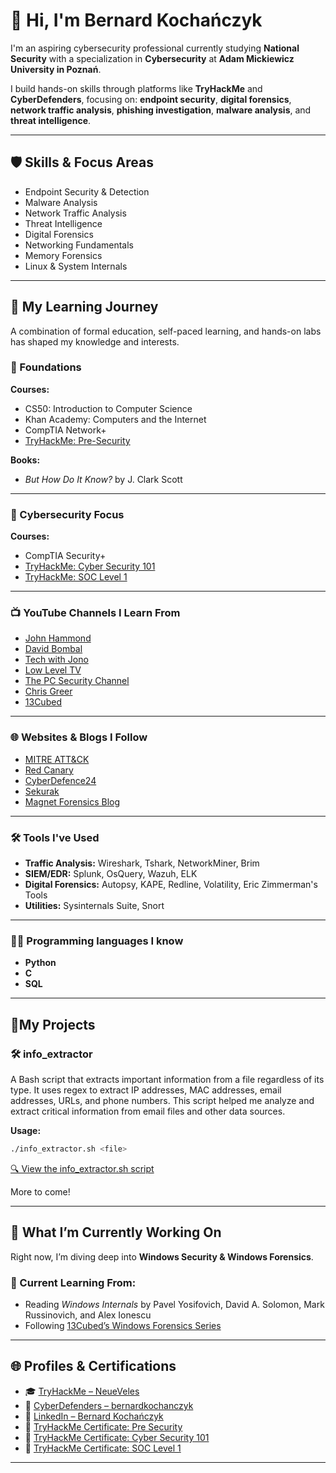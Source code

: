 # 👋 Hi, I'm Bernard Kochańczyk

I'm an aspiring cybersecurity professional currently studying **National Security** with a specialization in **Cybersecurity** at **Adam Mickiewicz University in Poznań**.

I build hands-on skills through platforms like **TryHackMe** and **CyberDefenders**, focusing on:
**endpoint security**, **digital forensics**, **network traffic analysis**, **phishing investigation**, **malware analysis**, and **threat intelligence**.

---

## 🛡️ Skills & Focus Areas

- Endpoint Security & Detection  
- Malware Analysis  
- Network Traffic Analysis  
- Threat Intelligence  
- Digital Forensics  
- Networking Fundamentals  
- Memory Forensics  
- Linux & System Internals  

---

## 📘 My Learning Journey

A combination of formal education, self-paced learning, and hands-on labs has shaped my knowledge and interests.

### 🧩 Foundations

**Courses:**
- CS50: Introduction to Computer Science  
- Khan Academy: Computers and the Internet  
- CompTIA Network+  
- [TryHackMe: Pre-Security](https://tryhackme-certificates.s3-eu-west-1.amazonaws.com/THM-E2TCGIPO6V.pdf)

**Books:**
- *But How Do It Know?* by J. Clark Scott

---

### 🔐 Cybersecurity Focus

**Courses:**
- CompTIA Security+  
- [TryHackMe: Cyber Security 101](https://tryhackme-certificates.s3-eu-west-1.amazonaws.com/THM-XUS2GDP0PL.pdf)  
- [TryHackMe: SOC Level 1](https://tryhackme-certificates.s3-eu-west-1.amazonaws.com/THM-H2YYC3JMC9.pdf)

---

### 📺 YouTube Channels I Learn From

- [John Hammond](https://www.youtube.com/@_JohnHammond)  
- [David Bombal](https://www.youtube.com/@davidbombal)  
- [Tech with Jono](https://www.youtube.com/@TechwithJono)  
- [Low Level TV](https://www.youtube.com/@LowLevelTV)  
- [The PC Security Channel](https://www.youtube.com/@pcsecuritychannel)  
- [Chris Greer](https://www.youtube.com/@ChrisGreer)  
- [13Cubed](https://www.youtube.com/@13Cubed)

---

### 🌐 Websites & Blogs I Follow

- [MITRE ATT&CK](https://attack.mitre.org)  
- [Red Canary](https://redcanary.com)  
- [CyberDefence24](https://cyberdefence24.pl)  
- [Sekurak](https://sekurak.pl)  
- [Magnet Forensics Blog](https://www.magnetforensics.com)

---

### 🛠️ Tools I've Used

- **Traffic Analysis:** Wireshark, Tshark, NetworkMiner, Brim  
- **SIEM/EDR:** Splunk, OsQuery, Wazuh, ELK  
- **Digital Forensics:** Autopsy, KAPE, Redline, Volatility, Eric Zimmerman's Tools  
- **Utilities:** Sysinternals Suite, Snort

---

### 🧑‍💻 Programming languages I know

- **Python**
- **C**
- **SQL**
---

## 📁My Projects

### 🛠️ info_extractor 
A Bash script that extracts important information from a file regardless of its type. It uses regex to extract IP addresses, MAC addresses, email addresses, URLs, and phone numbers. This script helped me analyze and extract critical information from email files and other data sources.

**Usage:**
```bash
./info_extractor.sh <file>
```
[🔍 View the info_extractor.sh script](My_Projects/info_extractor.sh)

More to come!

---

## 🧪 What I’m Currently Working On

Right now, I’m diving deep into **Windows Security & Windows Forensics**.

### 🧭 Current Learning From:
- Reading *Windows Internals* by Pavel Yosifovich, David A. Solomon, Mark Russinovich, and Alex Ionescu  
- Following [13Cubed’s Windows Forensics Series](https://www.youtube.com/@13Cubed)

---

## 🌐 Profiles & Certifications

- 🎓 [TryHackMe – NeueVeles](https://tryhackme.com/p/NeueVeles)  
- 🎯 [CyberDefenders – bernardkochanczyk](https://cyberdefenders.org/p/bernardkochanczyk)  
- 💼 [LinkedIn – Bernard Kochańczyk](https://www.linkedin.com/in/bernard-kocha%C5%84czyk/)  
- 📄 [TryHackMe Certificate: Pre Security](https://tryhackme-certificates.s3-eu-west-1.amazonaws.com/THM-E2TCGIPO6V.pdf)  
- 📄 [TryHackMe Certificate: Cyber Security 101](https://tryhackme-certificates.s3-eu-west-1.amazonaws.com/THM-XUS2GDP0PL.pdf)  
- 📄 [TryHackMe Certificate: SOC Level 1](https://tryhackme-certificates.s3-eu-west-1.amazonaws.com/THM-H2YYC3JMC9.pdf)

---


